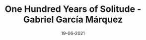 ---
layout: none
title: 'One Hundred Years of Solitude - Gabriel García Márquez'
img: assets/img/covers/OL364041M-M.jpg
date: 19-06-2021
category: Fiction
redirect: https://www.goodreads.com/book/show/320.One_Hundred_Years_of_Solitude
---